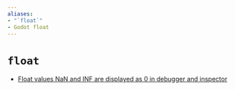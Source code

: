 ```yaml
---
aliases:
- "`float`"
- Godot float
---
```


# `float`

- [Float values NaN and INF are displayed as 0 in debugger and inspector](godot-float-nan-inf-debugger.md)
